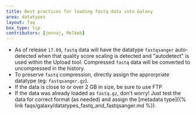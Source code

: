 ```yaml
---
title: Best practices for loading fastq data into Galaxy
area: datatypes
layout: faq
box_type: tip
contributors: [jennaj, Melkeb]
---
```


- As of release `17.09`, `fastq` data will have the datatype `fastqsanger` auto-detected when that quality score scaling is detected and "autodetect" is used within the Upload tool. Compressed `fastq` data will be converted to uncompressed in the history.
- To preserve `fastq` compression, directly assign the approrpriate datatype (eg: `fastqsanger.gz`).
- If the data is close to or over 2 GB in size, be sure to use FTP
- If the data was already loaded as `fastq.gz`, don't worry! Just test the data for correct format (as needed) and assign the [metadata type]({% link faqs/galaxy/datatypes_fastq_and_fastqsanger.md %}).

